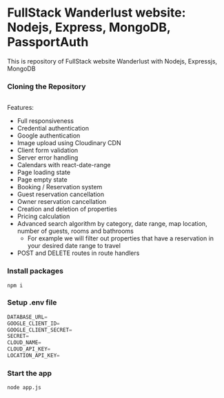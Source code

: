 # FullStack Wanderlust website: Nodejs, Express, MongoDB, PassportAuth



This is repository of FullStack website Wanderlust with Nodejs, Expressjs, MongoDB


### Cloning the Repository

```shell

```

Features:

- Full responsiveness
- Credential authentication
- Google authentication
- Image upload using Cloudinary CDN
- Client form validation 
- Server error handling 
- Calendars with react-date-range
- Page loading state
- Page empty state
- Booking / Reservation system
- Guest reservation cancellation
- Owner reservation cancellation
- Creation and deletion of properties
- Pricing calculation
- Advanced search algorithm by category, date range, map location, number of guests, rooms and bathrooms
    - For example we will filter out properties that have a reservation in your desired date range to travel
- POST and DELETE routes in route handlers

### Install packages

```shell
npm i
```

### Setup .env file


```js
DATABASE_URL=
GOOGLE_CLIENT_ID=
GOOGLE_CLIENT_SECRET=
SECRET=
CLOUD_NAME=
CLOUD_API_KEY=
LOCATION_API_KEY=
```

### Start the app

```shell
node app.js
```
